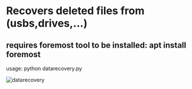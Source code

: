 # Recovers deleted files from (usbs,drives,...)

## requires foremost tool to be installed:  apt install foremost

usage: python datarecovery.py

![datarecovery](https://github.com/user-attachments/assets/4ffc5763-e273-4070-9f55-408978297eb8)
